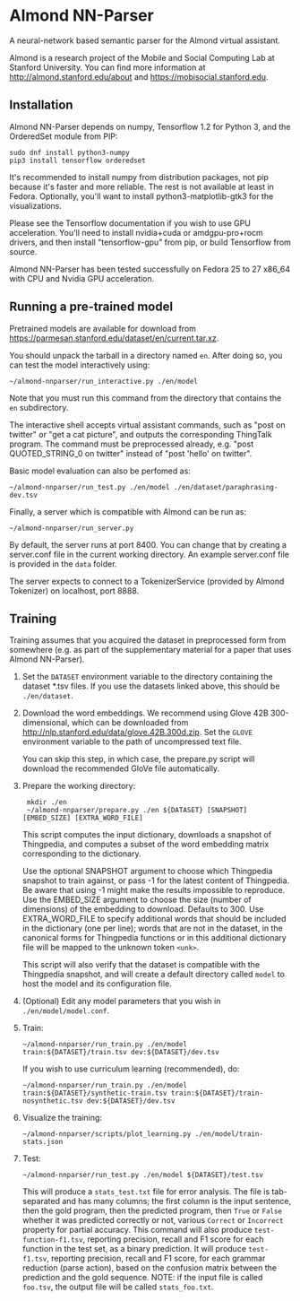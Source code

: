 # Almond NN-Parser

A neural-network based semantic parser for the Almond virtual assistant.

Almond is a research project of the Mobile and Social
Computing Lab at Stanford University.  You can find more
information at <http://almond.stanford.edu/about> and
<https://mobisocial.stanford.edu>.

## Installation

Almond NN-Parser depends on numpy, Tensorflow 1.2 for Python 3, and
the OrderedSet module from PIP:

    sudo dnf install python3-numpy
    pip3 install tensorflow orderedset

It's recommended to install numpy from distribution packages, not
pip because it's faster and more reliable. The rest is not available
at least in Fedora.
Optionally, you'll want to install python3-matplotlib-gtk3 for the
visualizations.

Please see the Tensorflow documentation if you wish to use GPU
acceleration. You'll need to install nvidia+cuda or amdgpu-pro+rocm
drivers, and then install "tensorflow-gpu" from pip, or build
Tensorflow from source.

Almond NN-Parser has been tested successfully on Fedora 25 to 27
x86_64 with CPU and Nvidia GPU acceleration.

## Running a pre-trained model

Pretrained models are available for download from <https://parmesan.stanford.edu/dataset/en/current.tar.xz>.

You should unpack the tarball in a directory named `en`. After doing so, you can test the model interactively
using:

    ~/almond-nnparser/run_interactive.py ./en/model

Note that you must run this command from the directory that contains the `en` subdirectory.

The interactive shell accepts virtual assistant commands, such as "post on twitter" or "get a cat picture",
and outputs the corresponding ThingTalk program. The command must be preprocessed already, e.g.
"post QUOTED\_STRING\_0 on twitter" instead of "post 'hello' on twitter".

Basic model evaluation can also be perfomed as:

    ~/almond-nnparser/run_test.py ./en/model ./en/dataset/paraphrasing-dev.tsv

Finally, a server which is compatible with Almond can be run as:

    ~/almond-nnparser/run_server.py

By default, the server runs at port 8400. You can change that by creating a server.conf file
in the current working directory.
An example server.conf file is provided in the `data` folder.

The server expects to connect to a TokenizerService (provided by Almond Tokenizer) on
localhost, port 8888.

## Training

Training assumes that you acquired the dataset in preprocessed form
from somewhere (e.g. as part of the supplementary material for a paper
that uses Almond NN-Parser).

1. Set the `DATASET` environment variable to the directory containing
   the dataset *.tsv files. If you use the datasets linked above, this should
   be `./en/dataset`.
2. Download the word embeddings. We recommend using Glove 42B 300-dimensional,
   which can be downloaded from <http://nlp.stanford.edu/data/glove.42B.300d.zip>.
   Set the `GLOVE` environment variable to the path of uncompressed text file.
   
   You can skip this step, in which case, the prepare.py script will download
   the recommended GloVe file automatically.
3. Prepare the working directory:
   ```
    mkdir ./en
    ~/almond-nnparser/prepare.py ./en ${DATASET} [SNAPSHOT] [EMBED_SIZE] [EXTRA_WORD_FILE]
   ```
   This script computes the input dictionary, downloads a snapshot of Thingpedia,
   and computes a subset of the word embedding matrix corresponding to the dictionary.
   
   Use the optional SNAPSHOT argument to choose which Thingpedia snapshot to train
   against, or pass -1 for the latest content of Thingpedia. Be aware that
   using -1 might make the results impossible to reproduce.
   Use the EMBED_SIZE argument to choose the size (number of dimensions) of the embedding
   to download. Defaults to 300.
   Use EXTRA_WORD_FILE to specify additional words that should be included in the
   dictionary (one per line); words that are not in the dataset, in the canonical forms
   for Thingpedia functions or in this additional dictionary file will be mapped to the unknown
   token `<unk>`.
   
   This script will also verify that the dataset is compatible with the
   Thingpedia snapshot, and will create a default directory called `model` to
   host the model and its configuration file.
   
4. (Optional) Edit any model parameters that you wish in `./en/model/model.conf`.
6. Train:
    ```
    ~/almond-nnparser/run_train.py ./en/model train:${DATASET}/train.tsv dev:${DATASET}/dev.tsv
    ```
    
    If you wish to use curriculum learning (recommended), do:
    
    ```
    ~/almond-nnparser/run_train.py ./en/model train:${DATASET}/synthetic-train.tsv train:${DATASET}/train-nosynthetic.tsv dev:${DATASET}/dev.tsv
    ```
    
7. Visualize the training:
    ```
    ~/almond-nnparser/scripts/plot_learning.py ./en/model/train-stats.json
    ```
7. Test:
    ```
    ~/almond-nnparser/run_test.py ./en/model ${DATASET}/test.tsv
    ```
    
    This will produce a `stats_test.txt` file for error analysis. The file is tab-separated and has many columns;
    the first column is the input sentence, then the gold program, then the predicted program, then `True` or `False`
    whether it was predicted correctly or not, various `Correct` or `Incorrect` property for partial accuracy.
    This command will also produce `test-function-f1.tsv`, reporting precision, recall and F1 score for each function
    in the test set, as a binary prediction. It will produce `test-f1.tsv`, reporting precision, recall and F1 score,
    for each grammar reduction (parse action), based on the confusion matrix between the prediction and the gold sequence.
    NOTE: if the input file is called `foo.tsv`, the output file will be called `stats_foo.txt`.
